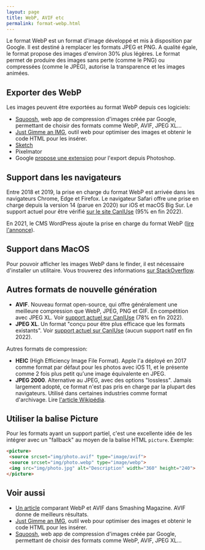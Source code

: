 ```yaml
---
layout: page
title: WebP, AVIF etc
permalink: format-webp.html
---
```


Le format WebP est un format d'image développé et mis à disposition par Google. Il est destiné à remplacer les formats JPEG et PNG. A qualité égale, le format propose des images d'environ 30% plus légères. Le format permet de produire des images sans perte (comme le PNG) ou compressées (comme le JPEG), autorise la transparence et les images animées.

## Exporter des WebP

Les images peuvent être exportées au format WebP depuis ces logiciels:

- [Squoosh](https://squoosh.app/), web app de compression d'images créée par Google, permettant de choisir des formats comme WebP, AVIF, JPEG XL...
- [Just Gimme an IMG](https://just-gimme-an-img.vercel.app/), outil web pour optimiser des images et obtenir le code HTML pour les insérer.
- [Sketch](https://www.sketch.com/)
- Pixelmator
- Google [propose une extension](https://developers.google.com/speed/webp/docs/webpshop) pour l'export depuis Photoshop.

## Support dans les navigateurs

Entre 2018 et 2019, la prise en charge du format WebP est arrivée dans les navigateurs Chrome, Edge et Firefox. Le navigateur Safari offre une prise en charge depuis la version 14 (parue en 2020) sur iOS et macOS Big Sur. Le support actuel pour être vérifié [sur le site CanIUse](https://caniuse.com/webp) (95% en fin 2022).

En 2021, le CMS WordPress ajoute la prise en charge du format WebP ([lire l'annonce](https://make.wordpress.org/core/2021/06/07/wordpress-5-8-adds-webp-support/)).

## Support dans MacOS

Pour pouvoir afficher les images WebP dans le finder, il est nécessaire d'installer un utilitaire. Vous trouverez des informations [sur StackOverflow](https://apple.stackexchange.com/questions/285698/webp-support-on-macos-is-it-indended-to-actually-work).

## Autres formats de nouvelle génération

- **AVIF**. Nouveau format open-source, qui offre généralement une meilleure compression que WebP, JPEG, PNG et GIF. En compétition avec JPEG XL. Voir [support actuel sur CanIUse](https://caniuse.com/avif) (78% en fin 2022).
- **JPEG XL**. Un format "conçu pour être plus efficace que les formats existants". Voir [support actuel sur CanIUse](https://caniuse.com/jpegxl) (aucun support natif en fin 2022).

Autres formats de compression:

- **HEIC** (High Efficiency Image File Format). Apple l'a déployé en 2017 comme format par défaut pour les photos avec iOS 11, et le présente comme 2 fois plus petit qu'une image équivalente en JPEG.  
- **JPEG 2000**. Alternative au JPEG, avec des options "lossless". Jamais largement adopté, ce format n'est pas pris en charge par la plupart des navigateurs. Utilisé dans certaines industries comme format d'archivage. Lire [l'article Wikipédia](https://fr.wikipedia.org/wiki/JPEG_2000).

## Utiliser la balise Picture

Pour les formats ayant un support partiel, c'est une excellente idée de les intégrer avec un "fallback" au moyen de la balise HTML `picture`. Exemple:

```html
<picture>
 <source srcset="img/photo.avif" type="image/avif">
 <source srcset="img/photo.webp" type="image/webp">
 <img src="img/photo.jpg" alt="Description" width="360" height="240">
</picture>
```

## Voir aussi

- [Un article](https://www.smashingmagazine.com/2021/09/modern-image-formats-avif-webp/) comparant WebP et AVIF dans Smashing Magazine. AVIF donne de meilleurs résultats.
- [Just Gimme an IMG](https://just-gimme-an-img.vercel.app/), outil web pour optimiser des images et obtenir le code HTML pour les insérer.
- [Squoosh](https://squoosh.app/), web app de compression d'images créée par Google, permettant de choisir des formats comme WebP, AVIF, JPEG XL...